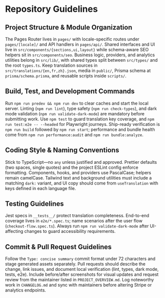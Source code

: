 # Repository Guidelines

## Project Structure & Module Organization
The Pages Router lives in `pages/` with locale-specific routes under `pages/[locale]/` and API handlers in `pages/api/`. Shared interfaces and UI live in `src/components/{sections,ui,layout}` while schema-aware SEO helpers sit in `src/components/seo`. Business logic, providers, and analytics utilities belong in `src/lib/`, with shared types split between `src/types/` and the root `types.ts`. Keep translation sources in `src/translations/{en,fr,zh}.json`, media in `public/`, Prisma schema at `prisma/schema.prisma`, and reusable scripts inside `scripts/`.

## Build, Test, and Development Commands
Run `npm run predev && npm run dev` to clear caches and start the local server. Linting (`npm run lint`), type safety (`npm run check-types`), and dark mode validation (`npm run validate-dark-mode`) are mandatory before submitting work. Use `npm test` to guard translation key coverage, and `npm run test:e2e -- --headed` for Playwright journeys. Ship-ready verification is `npm run build` followed by `npm run start`; performance and bundle health come from `npm run performance:audit` and `npm run bundle:analyze`.

## Coding Style & Naming Conventions
Stick to TypeScript—no `any` unless justified and approved. Prettier defaults (two spaces, single quotes) and the project ESLint config enforce formatting. Components, hooks, and providers use PascalCase; helpers remain camelCase. Tailwind text and background utilities must include a matching `dark:` variant, and UI copy should come from `useTranslation` with keys defined in each language file.

## Testing Guidelines
Jest specs in `__tests__/` protect translation completeness. End-to-end coverage lives in `e2e/*.spec.ts`; name scenarios after the user flow (`checkout-flow.spec.ts`). Always run `npm run validate-dark-mode` after UI-affecting changes to guard accessibility requirements.

## Commit & Pull Request Guidelines
Follow the `Type: concise summary` commit format under 72 characters and stage generated assets separately. Pull requests should describe the change, link issues, and document local verification (lint, types, dark mode, tests, e2e). Include before/after screenshots for visual updates and request review from the maintainer listed in `PROJECT_OVERVIEW.md`. Log noteworthy work in `CHANGELOG.md` and sync with maintainers before altering Stripe or analytics endpoints.

